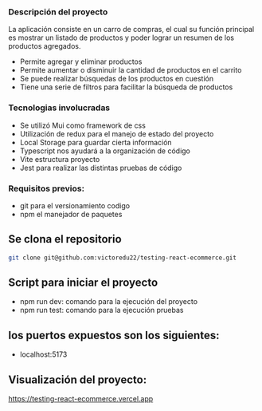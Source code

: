 ### Descripción del proyecto

La aplicación consiste en un carro de compras, el cual su función principal es mostrar 
un listado de productos y poder lograr un resumen de los productos agregados.

- Permite agregar y eliminar productos
- Permite aumentar o disminuir la cantidad de productos en el carrito
- Se puede realizar búsquedas de los productos en cuestión
- Tiene una serie de filtros para facilitar la búsqueda de productos

### Tecnologias involucradas

- Se utilizó Mui como framework de css
- Utilización de redux para el manejo de estado del proyecto
- Local Storage para guardar cierta información
- Typescript nos ayudará a la organización de código
- Vite estructura proyecto
- Jest para realizar las distintas pruebas de código

### Requisitos previos:

- git para el versionamiento codigo
- npm el manejador de paquetes

## Se clona el repositorio
```bash  
git clone git@github.com:victoredu22/testing-react-ecommerce.git
```
## Script para iniciar el proyecto

- npm run dev: comando para la ejecución del proyecto
- npm run test: comando para la ejecución pruebas 

## los puertos expuestos son los siguientes: 
- localhost:5173

## Visualización del proyecto:
https://testing-react-ecommerce.vercel.app
